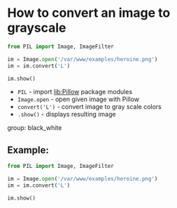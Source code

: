 # How to convert an image to grayscale

```python
from PIL import Image, ImageFilter

im = Image.open('/var/www/examples/heroine.png')
im = im.convert('L')

im.show()
```

- `PIL` - import [lib:Pillow](https://onelinerhub.com/python-pillow/how-to-install-python-pillow-module) package modules
- `Image.open` - open given image with Pillow
- `convert('L')` - convert image to gray scale colors
- `.show()` - displays resulting image

group: black_white

## Example: 
```python
from PIL import Image, ImageFilter

im = Image.open('/var/www/examples/heroine.png')
im = im.convert('L')

im.show()
```

